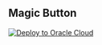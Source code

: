 
## Magic Button 
[![Deploy to Oracle Cloud](https://oci-resourcemanager-plugin.plugins.oci.oraclecloud.com/latest/deploy-to-oracle-cloud.svg)](https://cloud.oracle.com/resourcemanager/stacks/create?zipUrl=https://github.com/subraman1an-vv/magic-button-examples/releases/latest/download/apm.zip)